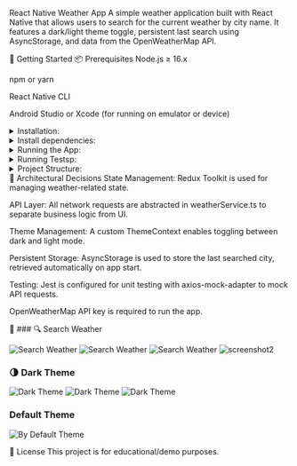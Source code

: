 React Native Weather App
A simple weather application built with React Native that allows users to search for the current weather by city name. It features a dark/light theme toggle, persistent last search using AsyncStorage, and data from the OpenWeatherMap API.

🚀 Getting Started
📦 Prerequisites
Node.js ≥ 16.x

npm or yarn

React Native CLI

Android Studio or Xcode (for running on emulator or device)
<details> <summary>Installation:</summary>
Clone the repository or unzip the folder.


git clone https://github.com/your-username/react-native-weather-app.git
cd react-native-weather-app
</details>
<details> <summary>Install dependencies:</summary>

npm install
# or
yarn
Install iOS pods (only for macOS):


cd ios && pod install && cd ..
Create a .env file in the root and add your OpenWeatherMap API key:


API_KEY=your_api_key_here
</details>
<details> <summary>Running the App:</summary>
Android:

npx react-native run-android
iOS (macOS only):

npx react-native run-ios
</details>
<details> <summary> Running Testsp:</summary>

npx jest
</details>
<details> <summary> Project Structure:</summary>

src/
├── components/        # Reusable UI components
├── hooks/             # Custom hooks
├── redux/             # State management
├── screens/           # App screens
├── services/          # API calls
├── styles/            # Shared styles
├── theme/             # Theme context
├── utils/             # Helper functions
└── types/             # TypeScript interfaces
</details>
🧱 Architectural Decisions
State Management: Redux Toolkit is used for managing weather-related state.

API Layer: All network requests are abstracted in weatherService.ts to separate business logic from UI.

Theme Management: A custom ThemeContext enables toggling between dark and light mode.

Persistent Storage: AsyncStorage is used to store the last searched city, retrieved automatically on app start.

Testing: Jest is configured for unit testing with axios-mock-adapter to mock API requests.

OpenWeatherMap API key is required to run the app.



📸 ### 🔍 Search Weather

![Search Weather](src/assets/images/screenshot1.png)
![Search Weather](src/assets/images/screenshot2.png)
![Search Weather](src/assets/images/screenshot5.png)
![screenshot2](https://github.com/user-attachments/assets/2126edfe-888e-4a36-a1db-6209749159ea)

### 🌗 Dark Theme

![Dark Theme](src/assets/images/screenshot3.png)
![Dark Theme](src/assets/images/screenshot4.png)
![Dark Theme](src/assets/images/screenshot6.png)

### Default Theme
![By Default Theme](src/assets/images/screenshot7.png)

📜 License
This project is for educational/demo purposes.

